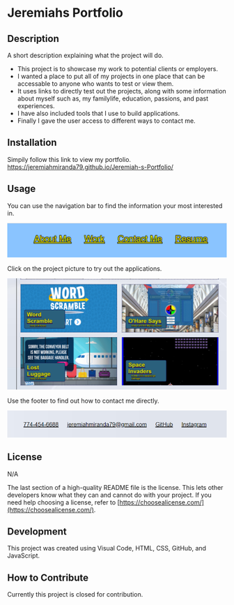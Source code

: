 # Jeremiahs Portfolio

## Description

A short description explaining what the project will do.

- This project is to showcase my work to potential clients or employers.
- I wanted a place to put all of my projects in one place that can be accessable to anyone who     wants to test or view them.
- It uses links to directly test out the projects, along with some information about myself such as, my familylife, education, passions, and past experiences.
- I have also included tools that I use to build applications.
- Finally I gave the user access to different ways to contact me. 

## Installation

Simpily follow this  link to view my portfolio. https://jeremiahmiranda79.github.io/Jeremiah-s-Portfolio/

## Usage

You can use the navigation bar to find the information your most interested in.

![alt text](./assets/img/Navigation-Screenshot.png)

Click on the project picture to try out the applications.

![alt text](assets/img/Projects-Screenshot.png)

Use the footer to find out how to contact me directly.

![alt text](assets/img/contact-info-screenshot.png)

## License

N/A

The last section of a high-quality README file is the license. This lets other developers know what they can and cannot do with your project. If you need help choosing a license, refer to [https://choosealicense.com/](https://choosealicense.com/).

## Development

This project was created using Visual Code, HTML, CSS, GitHub, and JavaScript.

## How to Contribute

Currently this project is closed for contribution.
